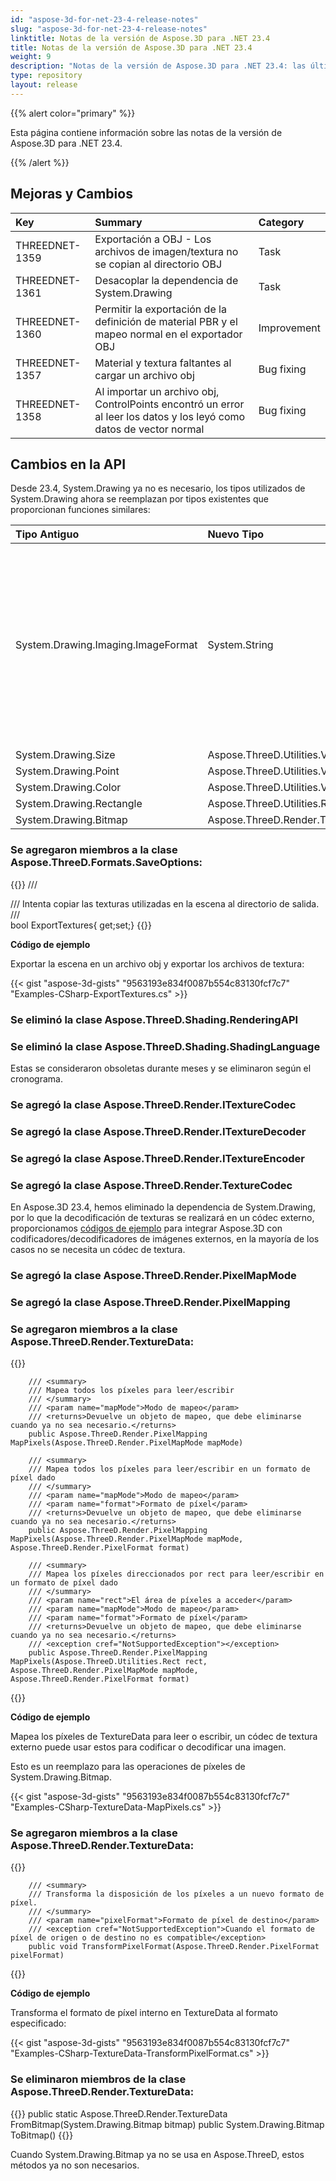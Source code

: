 ```yaml
---
id: "aspose-3d-for-net-23-4-release-notes"
slug: "aspose-3d-for-net-23-4-release-notes"
linktitle: Notas de la versión de Aspose.3D para .NET 23.4
title: Notas de la versión de Aspose.3D para .NET 23.4
weight: 9
description: "Notas de la versión de Aspose.3D para .NET 23.4: las últimas actualizaciones y correcciones."
type: repository
layout: release
---
```


{{% alert color="primary" %}}

Esta página contiene información sobre las notas de la versión de Aspose.3D para .NET 23.4.

{{% /alert %}}
## **Mejoras y Cambios**

|**Key**|**Summary**|**Category**|
| :- | :- | :- |
| THREEDNET-1359 | Exportación a OBJ - Los archivos de imagen/textura no se copian al directorio OBJ  | Task |
| THREEDNET-1361 | Desacoplar la dependencia de System.Drawing | Task |
| THREEDNET-1360 | Permitir la exportación de la definición de material PBR y el mapeo normal en el exportador OBJ | Improvement |
| THREEDNET-1357 | Material y textura faltantes al cargar un archivo obj | Bug fixing |
| THREEDNET-1358 | Al importar un archivo obj, ControlPoints encontró un error al leer los datos y los leyó como datos de vector normal | Bug fixing |


## Cambios en la API ##


Desde 23.4, System.Drawing ya no es necesario, los tipos utilizados de System.Drawing ahora se reemplazan por tipos existentes que proporcionan funciones similares:

| **Tipo Antiguo** | **Nuevo Tipo**| **Descripción** |
| :- | :- | :- |
| System.Drawing.Imaging.ImageFormat | System.String | Utiliza el nombre de la extensión del archivo de imagen para representar el formato de la imagen, los formatos de imagen admitidos se basan en el códec de textura. |
| System.Drawing.Size | Aspose.ThreeD.Utilities.Vector2 |
| System.Drawing.Point | Aspose.ThreeD.Utilities.Vector2 |
| System.Drawing.Color | Aspose.ThreeD.Utilities.Vector3 |
| System.Drawing.Rectangle | Aspose.ThreeD.Utilities.Rect |
| System.Drawing.Bitmap | Aspose.ThreeD.Render.TextureData |



### Se agregaron miembros a la clase **Aspose.ThreeD.Formats.SaveOptions**:

{{<highlight csharp>}}
    /// <summary>
    /// Intenta copiar las texturas utilizadas en la escena al directorio de salida. 
    /// </summary>
    bool ExportTextures{ get;set;}
{{</highlight>}}

**Código de ejemplo**

Exportar la escena en un archivo obj y exportar los archivos de textura:

{{< gist "aspose-3d-gists" "9563193e834f0087b554c83130fcf7c7" "Examples-CSharp-ExportTextures.cs" >}}

### Se eliminó la clase **Aspose.ThreeD.Shading.RenderingAPI**
### Se eliminó la clase **Aspose.ThreeD.Shading.ShadingLanguage**

Estas se consideraron obsoletas durante meses y se eliminaron según el cronograma.

### Se agregó la clase **Aspose.ThreeD.Render.ITextureCodec**
### Se agregó la clase **Aspose.ThreeD.Render.ITextureDecoder**
### Se agregó la clase **Aspose.ThreeD.Render.ITextureEncoder**
### Se agregó la clase **Aspose.ThreeD.Render.TextureCodec**

En Aspose.3D 23.4, hemos eliminado la dependencia de System.Drawing, por lo que la decodificación de texturas se realizará en un códec externo, proporcionamos [códigos de ejemplo](https://docs.aspose.com/3d/net/working-with-textures/) para integrar Aspose.3D con codificadores/decodificadores de imágenes externos, en la mayoría de los casos no se necesita un códec de textura.


### Se agregó la clase **Aspose.ThreeD.Render.PixelMapMode**
### Se agregó la clase **Aspose.ThreeD.Render.PixelMapping**
### Se agregaron miembros a la clase **Aspose.ThreeD.Render.TextureData**:

{{<highlight csharp>}}

        /// <summary>
        /// Mapea todos los píxeles para leer/escribir
        /// </summary>
        /// <param name="mapMode">Modo de mapeo</param>
        /// <returns>Devuelve un objeto de mapeo, que debe eliminarse cuando ya no sea necesario.</returns>
        public Aspose.ThreeD.Render.PixelMapping MapPixels(Aspose.ThreeD.Render.PixelMapMode mapMode)

        /// <summary>
        /// Mapea todos los píxeles para leer/escribir en un formato de píxel dado
        /// </summary>
        /// <param name="mapMode">Modo de mapeo</param>
        /// <param name="format">Formato de píxel</param>
        /// <returns>Devuelve un objeto de mapeo, que debe eliminarse cuando ya no sea necesario.</returns>
        public Aspose.ThreeD.Render.PixelMapping MapPixels(Aspose.ThreeD.Render.PixelMapMode mapMode, Aspose.ThreeD.Render.PixelFormat format)

        /// <summary>
        /// Mapea los píxeles direccionados por rect para leer/escribir en un formato de píxel dado
        /// </summary>
        /// <param name="rect">El área de píxeles a acceder</param>
        /// <param name="mapMode">Modo de mapeo</param>
        /// <param name="format">Formato de píxel</param>
        /// <returns>Devuelve un objeto de mapeo, que debe eliminarse cuando ya no sea necesario.</returns>
        /// <exception cref="NotSupportedException"></exception>
        public Aspose.ThreeD.Render.PixelMapping MapPixels(Aspose.ThreeD.Utilities.Rect rect, Aspose.ThreeD.Render.PixelMapMode mapMode, Aspose.ThreeD.Render.PixelFormat format)


{{</highlight>}}

**Código de ejemplo**

Mapea los píxeles de TextureData para leer o escribir, un códec de textura externo puede usar estos para codificar o decodificar una imagen.

Esto es un reemplazo para las operaciones de píxeles de System.Drawing.Bitmap.

{{< gist "aspose-3d-gists" "9563193e834f0087b554c83130fcf7c7" "Examples-CSharp-TextureData-MapPixels.cs" >}}

### Se agregaron miembros a la clase **Aspose.ThreeD.Render.TextureData**:

{{<highlight csharp>}}

        /// <summary>
        /// Transforma la disposición de los píxeles a un nuevo formato de píxel.
        /// </summary>
        /// <param name="pixelFormat">Formato de píxel de destino</param>
        /// <exception cref="NotSupportedException">Cuando el formato de píxel de origen o de destino no es compatible</exception>
        public void TransformPixelFormat(Aspose.ThreeD.Render.PixelFormat pixelFormat)
{{</highlight>}}

**Código de ejemplo**

Transforma el formato de píxel interno en TextureData al formato especificado:

{{< gist "aspose-3d-gists" "9563193e834f0087b554c83130fcf7c7" "Examples-CSharp-TextureData-TransformPixelFormat.cs" >}}

### Se eliminaron miembros de la clase **Aspose.ThreeD.Render.TextureData**:

{{<highlight csharp>}}
        public static Aspose.ThreeD.Render.TextureData FromBitmap(System.Drawing.Bitmap bitmap)
        public System.Drawing.Bitmap ToBitmap()
{{</highlight>}}

Cuando System.Drawing.Bitmap ya no se usa en Aspose.ThreeD, estos métodos ya no son necesarios.